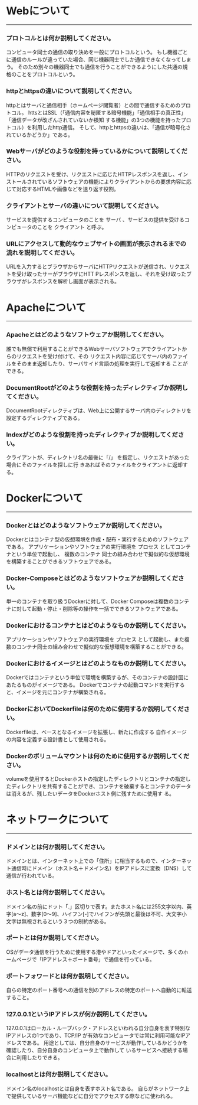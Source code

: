 # Webについて
---
### プロトコルとは何か説明してください。
コンピュータ同士の通信の取り決めを一般にプロトコルという。
もし機器ごとに通信のルールが違っていた場合、同じ機器同士でしか通信できなくなってしまう。
そのため別々の機器同士でも通信を行うことができるようにした共通の規格のことをプロトコルという。


### httpとhttpsの違いについて説明してください。
httpとはサーバと通信相手（ホームページ閲覧者）との間で通信するためのプロトコル。
httsとはSSL（「通信内容を秘匿する暗号機能」「通信相手の真正性」「通信データが改ざんされていないか検知
する機能」の3つの機能を持ったプロトコル）を利用したhttp通信。
そして、httpとhttpsの違いは、「通信が暗号化されているかどうか」である。


### Webサーバがどのような役割を持っているかについて説明してください。
HTTPのリクエストを受け、リクエストに応じたHTTPレスポンスを返し、インストールされているソフトウェアの機能によりクライアントからの要求内容に応じて対応するHTMLや画像などを送り返す役割。


### クライアントとサーバの違いについて説明してください。
サービスを提供するコンピュータのことを サーバ 、サービスの提供を受けるコンピュータのことを クライアント と呼ぶ。


### URLにアクセスして動的なウェブサイトの画面が表示されるまでの流れを説明してください。
URLを入力するとブラウザからサーバにHTTPリクエストが送信され、リクエストを受け取ったサーがブラウザにHTT
Pレスポンスを返し、それを受け取ったブラウザがレスポンスを解析し画面が表示される。



# Apacheについて
---
### Apacheとはどのようなソフトウェアか説明してください。
誰でも無償で利用することができるWebサーバソフトウェアでクライアントからのリクエストを受け付けて、その
リクエスト内容に応じてサーバ内のファイルをそのまま返却したり、サーバサイド言語の処理を実行して返却する
ことができる。

### DocumentRootがどのような役割を持ったディレクティブか説明してください。
DocumentRootディレクティブは、Web上に公開するサーバ内のディレクトリを設定するディレクティブである。

### Indexがどのような役割を持ったディレクティブか説明してください。
クライアントが、ディレクトリ名の最後に「/」 を指定し、リクエストがあった場合にそのファイルを探しに行
きあればそのファイルをクライアントに返却する。

# Dockerについて
---
### Dockerとはどのようなソフトウェアか説明してください。
Dockerとはコンテナ型の仮想環境を作成・配布・実行するためのソフトウェアである。
アプリケーションやソフトウェアの実行環境を プロセス としてコンテナという単位で起動し、 複数のコンテナ
同士の組み合わせで擬似的な仮想環境を構築することができるソフトウェアである。


### Docker-Composeとはどのようなソフトウェアか説明してください。
単一のコンテナを取り扱うDockerに対して、Docker Composeは複数のコンテナに対して起動・停止・削除等の操作を一括でできるソフトウェアである。

### Dockerにおけるコンテナとはどのようなものか説明してください。
アプリケーションやソフトウェアの実行環境を プロセス として起動し、また複数のコンテナ同士の組み合わせで擬似的な仮想環境を構築することができる。

### Dockerにおけるイメージとはどのようなものか説明してください。
Dockerではコンテナという単位で環境を構築するが、そのコンテナの設計図にあたるものがイメージである。
Dockerでコンテナの起動コマンドを実行すると、イメージを元にコンテナが構築される。


### DockerにおいてDockerfileは何のために使用するか説明してください。
Dockerfileは、ベースとなるイメージを拡張し、新たに作成する 自作イメージ の内容を定義する設計書として使用される。

### Dockerのボリュームマウントは何のために使用するか説明してください。
volumeを使用するとDockerホストの指定したディレクトリとコンテナの指定したディレクトリを共有することができ、コンテナを破棄するとコンテナのデータは消えるが、残したいデータをDockerホスト側に残すために使用す
る。

# ネットワークについて
---
### ドメインとは何か説明してください。
ドメインとは、インターネット上での「住所」に相当するもので、インターネット通信時にドメイン（ホスト名＋ドメイン名）をIPアドレスに変換（DNS）して通信が行われている。

### ホスト名とは何か説明してください。
ドメイン名の前にドット「.」区切りで表す。またホスト名には255文字以内、英字[a～z]、数字[0～9]、ハイフン[-]でハイフンが先頭と最後は不可、大文字小文字は無視されるという３つの制約がある。

### ポートとは何か説明してください。
OSがデータ通信を行うために使用する港やドアといったイメージで、多くのホームページで「IPアドレス＋ポート番号」で通信を行っている。

### ポートフォワードとは何か説明してください。
自らの特定のポート番号への通信を別のアドレスの特定のポートへ自動的に転送すること。

### 127.0.0.1というIPアドレスが何か説明してください。
127.0.0.1はローカル・ループバック・アドレスといわれる自分自身を表す特別なIPアドレスの1つであり、TCP/IP
が有効なコンピュータでは常に利用可能なIPアドレスである。
用途としては、自分自身のサービスが動作しているかどうかを確認したり、自分自身のコンピュータ上で動作して
いるサービスへ接続する場合に利用したりできる。

### localhostとは何か説明してください。
ドメイン名のlocalhostとは自身を表すホスト名である。
自らがネットワーク上で提供しているサーバ機能などに自分でアクセスする際などに使われる。

